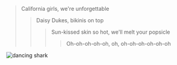 > California girls, we're unforgettable
>> Daisy Dukes, bikinis on top
>>> Sun-kissed skin so hot, we'll melt your popsicle
>>>> Oh-oh-oh-oh-oh, oh, oh-oh-oh-oh-oh-oh

![dancing shark](https://upload.wikimedia.org/wikipedia/commons/3/36/Left_shark.png "dancing shark")
